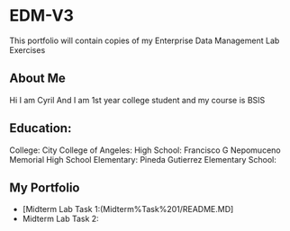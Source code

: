 # EDM-V3
This portfolio will contain copies of my Enterprise Data Management Lab Exercises 
## About Me
Hi I am Cyril And I am 1st year college student and my course is BSIS
## Education:
College: City College of Angeles:
High School: Francisco G Nepomuceno Memorial High School
Elementary: Pineda Gutierrez Elementary School:

## My Portfolio
- [Midterm Lab Task 1:(Midterm%Task%201/README.MD]
- Midterm Lab Task 2:

